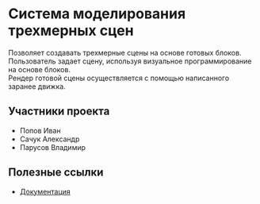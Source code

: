 # Система моделирования трехмерных сцен
Позволяет создавать трехмерные сцены на основе готовых блоков.<br />
Пользователь задает сцену, используя визуальное программирование на основе блоков.<br />
Рендер готовой сцены осуществляется с помощью написанного заранее движка.

## Участники проекта
+ Попов Иван
+ Сачук Александр
+ Парусов Владимир

## Полезные ссылки
+ [Документация](docs)
